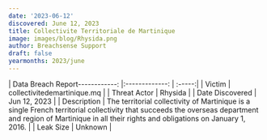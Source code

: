 ```yaml
---
date: '2023-06-12'
discovered: June 12, 2023
title: Collectivite Territoriale de Martinique
image: images/blog/Rhysida.png
author: Breachsense Support
draft: false
yearmonths: 2023/june
---
```


| Data Breach Report------------:     |:-------------:    | :-----:|
| Victim      | collectivitedemartinique.mq      | 
| Threat Actor      | Rhysida      | 
| Date Discovered      | Jun 12, 2023      | 
| Description      | The territorial collectivity of Martinique is a single French territorial collectivity that succeeds the overseas department and region of Martinique in all their rights and obligations on January 1, 2016.      | 
| Leak Size      | Unknown      | 

